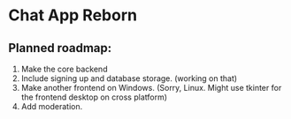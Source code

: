 # Chat App Reborn

## Planned roadmap:

1.  Make the core backend
2.  Include signing up and database storage. (working on that) 
2.  Make another frontend on Windows. (Sorry, Linux. Might use tkinter for the frontend desktop on cross platform)
3.  Add moderation.
